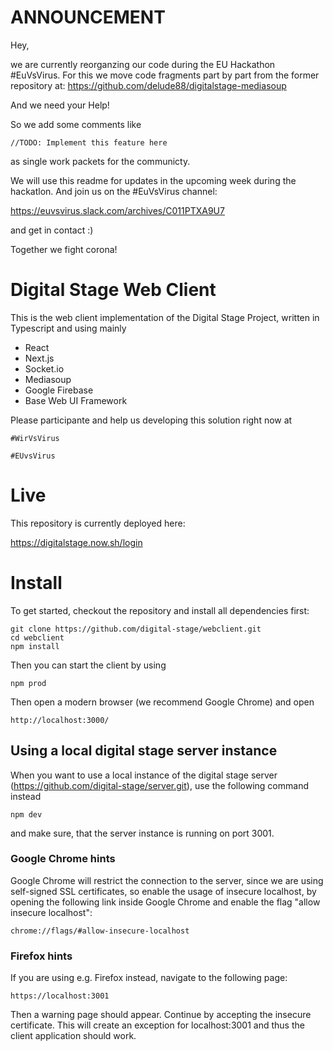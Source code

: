 # ANNOUNCEMENT

Hey,

we are currently reorganzing our code during the EU Hackathon #EuVsVirus.
For this we move code fragments part by part from the former repository at:
https://github.com/delude88/digitalstage-mediasoup

And we need your Help!

So we add some comments like

    //TODO: Implement this feature here
    
as single work packets for the communicty.

We will use this readme for updates in the upcoming week during the hackatlon.
And join us on the #EuVsVirus channel:

https://euvsvirus.slack.com/archives/C011PTXA9U7

and get in contact :)

Together we fight corona!

# Digital Stage Web Client

This is the web client implementation of the Digital Stage Project, written in Typescript and using mainly
 - React
 - Next.js
 - Socket.io
 - Mediasoup
 - Google Firebase
 - Base Web UI Framework
 
 Please participante and help us developing this solution right now at
 
    #WirVsVirus
     
    #EUvsVirus

# Live

This repository is currently deployed here:

https://digitalstage.now.sh/login



# Install

To get started, checkout the repository and install all dependencies first:

    git clone https://github.com/digital-stage/webclient.git
    cd webclient
    npm install
    
Then you can start the client by using

    npm prod
    

Then open a modern browser (we recommend Google Chrome) and open

    http://localhost:3000/

## Using a local digital stage server instance

When you want to use a local instance of the digital stage server (https://github.com/digital-stage/server.git), use the following command instead

    npm dev
    
and make sure, that the server instance is running on port 3001.

### Google Chrome hints
Google Chrome will restrict the connection to the server, since we are using self-signed SSL certificates, so enable the usage of insecure localhost,
by opening the following link inside Google Chrome and enable the flag "allow insecure localhost":

    chrome://flags/#allow-insecure-localhost
    
### Firefox hints
If you are using e.g. Firefox instead, navigate to the following page:

    https://localhost:3001
    
Then a warning page should appear. Continue by accepting the insecure certificate. This will create an exception for localhost:3001 and thus the client application should work.
